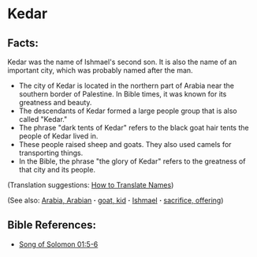 # Kedar #

## Facts: ##

Kedar was the name of Ishmael's second son. It is also the name of an important city, which was probably named after the man.

* The city of Kedar is located in the northern part of Arabia near the southern border of Palestine. In Bible times, it was known for its greatness and beauty.
* The descendants of Kedar formed a large people group that is also called "Kedar."
* The phrase "dark tents of Kedar" refers to the black goat hair tents the people of Kedar lived in.
* These people raised sheep and goats. They also used camels for transporting things.
* In the Bible, the phrase "the glory of Kedar" refers to the greatness of that city and its people.

(Translation suggestions: [How to Translate Names](https://git.door43.org/Door43/en-ta-translate-vol1/src/master/content/translate_names.md))

(See also: [Arabia, Arabian](../other/arabia.md) **·** [goat, kid](../other/goat.md) **·** [Ishmael](../other/ishmael.md) **·** [sacrifice, offering](../other/sacrifice.md))

## Bible References: ##

* [Song of Solomon 01:5-6](https://door43.org/en/bible/notes/sng/01/05)

